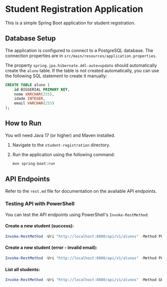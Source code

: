 # Student Registration Application

This is a simple Spring Boot application for student registration.

## Database Setup

The application is configured to connect to a PostgreSQL database. The connection properties are in `src/main/resources/application.properties`.

The property `spring.jpa.hibernate.ddl-auto=update` should automatically create the `aluno` table. If the table is not created automatically, you can use the following SQL statement to create it manually:

```sql
CREATE TABLE aluno (
    id BIGSERIAL PRIMARY KEY,
    nome VARCHAR(255),
    idade INTEGER,
    email VARCHAR(255)
);
```

## How to Run

You will need Java 17 (or higher) and Maven installed.

1.  Navigate to the `student-registration` directory.
2.  Run the application using the following command:

    ```bash
    mvn spring-boot:run
    ```

## API Endpoints

Refer to the `rest.md` file for documentation on the available API endpoints.

### Testing API with PowerShell

You can test the API endpoints using PowerShell's `Invoke-RestMethod`:

#### Create a new student (success):
```powershell
Invoke-RestMethod -Uri "http://localhost:8080/api/v1/alunos" -Method POST -ContentType "application/json" -Body '{"nome":"Fulano de Tal", "idade":25, "email":"fulano@senac.com"}'
```

#### Create a new student (error - invalid email):
```powershell
Invoke-RestMethod -Uri "http://localhost:8080/api/v1/alunos" -Method POST -ContentType "application/json" -Body '{"nome":"Fulano de Tal", "idade":25, "email":"fulano@email.com"}'
```

#### List all students:
```powershell
Invoke-RestMethod -Uri "http://localhost:8080/api/v1/alunos" -Method GET
```
